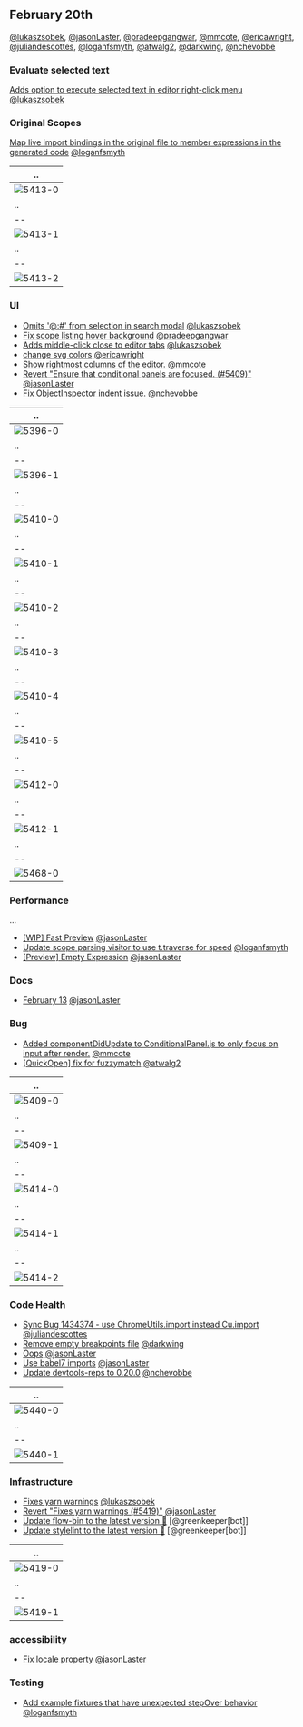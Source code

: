## February 20th

[@lukaszsobek], [@jasonLaster], [@pradeepgangwar], [@mmcote], [@ericawright], [@juliandescottes], [@loganfsmyth], [@atwalg2], [@darkwing], [@nchevobbe]

### Evaluate selected text

[Adds option to execute selected text in editor right-click menu][4934] [@lukaszsobek]

### Original Scopes

[Map live import bindings in the original file to member expressions in the generated code][5413] [@loganfsmyth]

| ..        |
| --------- |
| ![5413-0] |
| ..        |
| --        |
| ![5413-1] |
| ..        |
| --        |
| ![5413-2] |

### UI

* [Omits '@:#' from selection in search modal][5307] [@lukaszsobek]
* [Fix scope listing hover background][5396] [@pradeepgangwar]
* [Adds middle-click close to editor tabs][5402] [@lukaszsobek]
* [change svg colors][5410] [@ericawright]
* [Show rightmost columns of the editor.][5412] [@mmcote]
* [Revert "Ensure that conditional panels are focused. (#5409)"][5449] [@jasonLaster]
* [Fix ObjectInspector indent issue.][5468] [@nchevobbe]

| ..        |
| --------- |
| ![5396-0] |
| ..        |
| --        |
| ![5396-1] |
| ..        |
| --        |
| ![5410-0] |
| ..        |
| --        |
| ![5410-1] |
| ..        |
| --        |
| ![5410-2] |
| ..        |
| --        |
| ![5410-3] |
| ..        |
| --        |
| ![5410-4] |
| ..        |
| --        |
| ![5410-5] |
| ..        |
| --        |
| ![5412-0] |
| ..        |
| --        |
| ![5412-1] |
| ..        |
| --        |
| ![5468-0] |

### Performance

...

* [[WIP] Fast Preview][5386] [@jasonLaster]
* [Update scope parsing visitor to use t.traverse for speed][5437] [@loganfsmyth]
* [[Preview] Empty Expression][5475] [@jasonLaster]

### Docs

* [February 13][5405] [@jasonLaster]

### Bug

* [Added componentDidUpdate to ConditionalPanel.js to only focus on input after render.][5409] [@mmcote]
* [[QuickOpen] fix for fuzzymatch][5414] [@atwalg2]

| ..        |
| --------- |
| ![5409-0] |
| ..        |
| --        |
| ![5409-1] |
| ..        |
| --        |
| ![5414-0] |
| ..        |
| --        |
| ![5414-1] |
| ..        |
| --        |
| ![5414-2] |

### Code Health

* [Sync Bug 1434374 - use ChromeUtils.import instead Cu.import][5411] [@juliandescottes]
* [Remove empty breakpoints file][5425] [@darkwing]
* [Oops][5439] [@jasonLaster]
* [Use babel7 imports][5440] [@jasonLaster]
* [Update devtools-reps to 0.20.0][5469] [@nchevobbe]

| ..        |
| --------- |
| ![5440-0] |
| ..        |
| --        |
| ![5440-1] |

### Infrastructure

* [Fixes yarn warnings][5419] [@lukaszsobek]
* [Revert "Fixes yarn warnings (#5419)"][5453] [@jasonLaster]
* [Update flow-bin to the latest version 🚀][5454] [@greenkeeper[bot]]
* [Update stylelint to the latest version 🚀][5460] [@greenkeeper[bot]]

| ..        |
| --------- |
| ![5419-0] |
| ..        |
| --        |
| ![5419-1] |

### accessibility

* [Fix locale property][5450] [@jasonLaster]

### Testing

* [Add example fixtures that have unexpected stepOver behavior][5472] [@loganfsmyth]

[5396-0]: https://user-images.githubusercontent.com/21259802/36122035-fe9f23a4-106d-11e8-8aca-17e37e3b76dd.png
[5396-1]: https://user-images.githubusercontent.com/21259802/36122049-06af12f2-106e-11e8-9163-ccf256b7487e.png
[5409-0]: https://user-images.githubusercontent.com/14250545/36173564-b21be2ca-10c6-11e8-991e-0fc19dd142a6.gif
[5409-1]: https://user-images.githubusercontent.com/14250545/36173600-cf3739d6-10c6-11e8-8b21-b82a50cc2f54.gif
[5410-0]: https://user-images.githubusercontent.com/10803178/36171792-f2d54b2a-10d1-11e8-89f8-0ba9c5b166c0.png
[5410-1]: https://user-images.githubusercontent.com/10803178/36171793-f4bf32d4-10d1-11e8-8017-20e2d7c92584.png
[5410-2]: https://user-images.githubusercontent.com/10803178/36171898-40ac2e7c-10d2-11e8-900c-f5c3fa97a010.png
[5410-3]: https://user-images.githubusercontent.com/10803178/36171916-52862a62-10d2-11e8-872c-791c8366aa10.png
[5410-4]: https://user-images.githubusercontent.com/10803178/36172100-d541c902-10d2-11e8-9534-6406f930470e.png
[5410-5]: https://user-images.githubusercontent.com/10803178/36172259-4ec7289e-10d3-11e8-8499-e733e14d7f55.png
[5412-0]: https://user-images.githubusercontent.com/14250545/36182064-0039ac94-10e5-11e8-9e28-538a1d134a0d.gif
[5412-1]: https://user-images.githubusercontent.com/14250545/36182083-178370a6-10e5-11e8-8fd4-8318ae4e5ee6.gif
[5413-0]: https://user-images.githubusercontent.com/132260/36183677-3c2240d2-10e4-11e8-8b12-05c739553fcd.png
[5413-1]: https://user-images.githubusercontent.com/132260/36183733-8649cf2c-10e4-11e8-82e4-4d4f17df87f9.png
[5413-2]: https://user-images.githubusercontent.com/132260/36183779-c9950486-10e4-11e8-9b57-ff719cda730f.png
[5414-0]: https://user-images.githubusercontent.com/23143862/36185624-75da9fbe-10f7-11e8-8228-5b920b2c1d83.png
[5414-1]: https://user-images.githubusercontent.com/23143862/36185655-9b60f512-10f7-11e8-82b0-b1875e3aca15.png
[5414-2]: https://user-images.githubusercontent.com/23143862/36185700-ca7d7f0a-10f7-11e8-8587-6b61baf426e1.png
[5419-0]: https://user-images.githubusercontent.com/23530054/36196404-e88b5bb0-1170-11e8-8651-cfc744cec7f8.png
[5419-1]: https://user-images.githubusercontent.com/23530054/36196421-f7234368-1170-11e8-94aa-7a7794c38317.png
[5440-0]: https://user-images.githubusercontent.com/254562/36286808-56eace9c-127f-11e8-895e-d805fc214817.png
[5440-1]: https://user-images.githubusercontent.com/254562/36286809-56f4e800-127f-11e8-84dc-cace3a820594.png
[5468-0]: https://user-images.githubusercontent.com/578107/36387020-fce36de8-1597-11e8-916a-2999fbdb2c12.png
[4934]: https://github.com/devtools-html/debugger.html/pull/4934
[5307]: https://github.com/devtools-html/debugger.html/pull/5307
[5386]: https://github.com/devtools-html/debugger.html/pull/5386
[5396]: https://github.com/devtools-html/debugger.html/pull/5396
[5402]: https://github.com/devtools-html/debugger.html/pull/5402
[5405]: https://github.com/devtools-html/debugger.html/pull/5405
[5409]: https://github.com/devtools-html/debugger.html/pull/5409
[5410]: https://github.com/devtools-html/debugger.html/pull/5410
[5411]: https://github.com/devtools-html/debugger.html/pull/5411
[5412]: https://github.com/devtools-html/debugger.html/pull/5412
[5413]: https://github.com/devtools-html/debugger.html/pull/5413
[5414]: https://github.com/devtools-html/debugger.html/pull/5414
[5419]: https://github.com/devtools-html/debugger.html/pull/5419
[5425]: https://github.com/devtools-html/debugger.html/pull/5425
[5437]: https://github.com/devtools-html/debugger.html/pull/5437
[5439]: https://github.com/devtools-html/debugger.html/pull/5439
[5440]: https://github.com/devtools-html/debugger.html/pull/5440
[5449]: https://github.com/devtools-html/debugger.html/pull/5449
[5450]: https://github.com/devtools-html/debugger.html/pull/5450
[5453]: https://github.com/devtools-html/debugger.html/pull/5453
[5454]: https://github.com/devtools-html/debugger.html/pull/5454
[5460]: https://github.com/devtools-html/debugger.html/pull/5460
[5468]: https://github.com/devtools-html/debugger.html/pull/5468
[5469]: https://github.com/devtools-html/debugger.html/pull/5469
[5472]: https://github.com/devtools-html/debugger.html/pull/5472
[5475]: https://github.com/devtools-html/debugger.html/pull/5475
[@lukaszsobek]: https://github.com/lukaszsobek
[@jasonlaster]: https://github.com/jasonLaster
[@pradeepgangwar]: https://github.com/pradeepgangwar
[@mmcote]: https://github.com/mmcote
[@ericawright]: https://github.com/ericawright
[@juliandescottes]: https://github.com/juliandescottes
[@loganfsmyth]: https://github.com/loganfsmyth
[@atwalg2]: https://github.com/atwalg2
[@darkwing]: https://github.com/darkwing
[@nchevobbe]: https://github.com/nchevobbe
